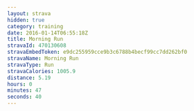 ```yaml
---
layout: strava
hidden: true
category: training
date: 2016-01-14T06:55:18Z
title: Morning Run
stravaId: 470130608
stravaEmbedToken: e9dc255959cce9b3c6788b4becf99cc7dd262bf0
stravaName: Morning Run
stravaType: Run
stravaCalories: 1005.9
distance: 5.19
hours: 0
minutes: 47
seconds: 40
---
```

